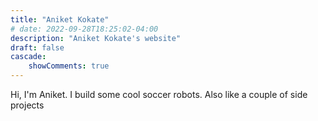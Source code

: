 ```yaml
---
title: "Aniket Kokate"
# date: 2022-09-28T18:25:02-04:00
description: "Aniket Kokate's website"
draft: false
cascade:
    showComments: true
---
```


Hi, I'm Aniket. I build some cool soccer robots. Also like a couple of side projects